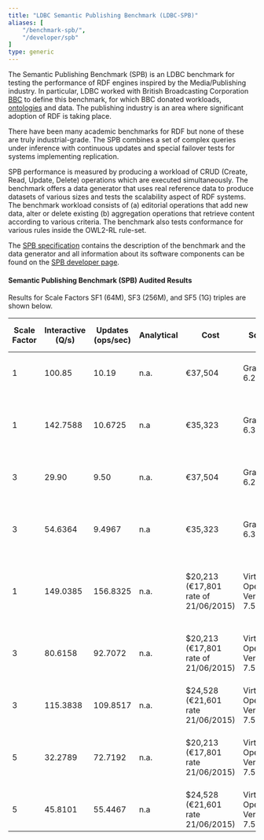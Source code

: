 ```yaml
---
title: "LDBC Semantic Publishing Benchmark (LDBC-SPB)"
aliases: [
    "/benchmark-spb/",
    "/developer/spb"
]
type: generic
---
```


The Semantic Publishing Benchmark (SPB) is an LDBC benchmark for testing the performance of RDF engines inspired by the Media/Publishing industry. In particular, LDBC worked with British Broadcasting Corporation [BBC](http://www.bbc.co.uk/blogs/internet/posts/Linked-Data-Connecting-together-the-BBCs-Online-Content) to define this benchmark, for which BBC donated workloads, [ontologies](https://github.com/ldbc/ldbc_spb_bm_2.0/tree/master/datasets_and_queries/ontologies) and data. The publishing industry is an area where significant adoption of RDF is taking place.

There have been many academic benchmarks for RDF but none of these are
truly industrial-grade. The SPB  combines a set of complex queries under
inference with continuous updates and special failover tests for systems
implementing replication.

SPB performance is measured by producing a workload of CRUD (Create,
Read, Update, Delete) operations which are executed simultaneously. The
benchmark offers a data generator that uses real reference data to
produce datasets of various sizes and tests the scalability aspect
of RDF systems. The benchmark workload consists of (a) editorial
operations that add new data, alter or delete existing (b) aggregation
operations that retrieve content according to various criteria. The
benchmark also tests conformance for various rules inside
the OWL2-RL rule-set.

The [SPB specification](https://github.com/ldbc/ldbc_spb_bm_2.0/blob/master/doc/LDBC_SPB_v2.0.docx?raw=true) contains the description of the benchmark and the data generator and all information about its software components can be found on the [SPB developer page](http://ldbcouncil.org/developer/spb).

#### Semantic Publishing Benchmark (SPB) Audited Results

Results for Scale Factors SF1 (64M), SF3 (256M), and SF5 (1G) triples are shown below.

| **Scale Factor** |**Interactive (Q/s)** |**Updates (ops/sec)** | **Analytical** | **Cost** | **Software** | **Hardware** | **Test Sponsor** | **Date** | **Full Disclosure Report**
|--|--|--|--|--|--|--|--|--|--
| 1 | 100.85 | 10.19  |	n.a. |	€37,504 |GraphDB EE 6.2 | Xeon1650v3 6-core 3.5Ghz 96GB RAM | [ONTOTEXT AD](http://www.ontotext.com/) | 2015/04/26 | [Full Disclosure Report](LDBC_SPB20_20150426_SF1_GraphDB-EE-6.2b.pdf)
| 1 | 142.7588 |10.6725 |n.a |€35,323  |GraphDB SE 6.3 alpha |CPU Intel Xeon E5-1650 v3 3.5Ghz,15MB L3 cache, s2011 |[ONTOTEXT AD](http://www.ontotext.com/) |2015/06/10  | [Full Disclosure Report](LDBC-SPB-64M-GraphDB-10062015.pdf)
| 3 | 29.90 | 9.50 | n.a. | €37,504 | GraphDB EE 6.2 | Xeon1650v3 6-core 3.5Ghz 96GB RAM | [ONTOTEXT AD](http://www.ontotext.com/) | 2015/04/26 | [Full Disclosure Report](LDBC_SPB20_20150426_SF3_GraphDB-EE-6.2b.pdf)
| 3 | 54.6364 | 9.4967 | n.a | €35,323 |GraphDB SE 6.3 alpha |CPU Intel Xeon E5-1650 v3 3.5Ghz,15MB L3 cache, s2011 |[ONTOTEXT AD](http://www.ontotext.com/) |2015/06/10  | [Full Disclosure Report](LDBC-SPB-256M-GraphDB-10062015.pdf)
|1 |149.0385 |156.8325 |n.a. |$20,213 (€17,801 rate of 21/06/2015) |Virtuoso Opensource Version 7.50.3213 |Intel Xeon E5-2630, 6x 2.30GHz, Sockel 2011, boxed, 192 GB RAM |[OpenLink Software](http://www.openlinksw.com/) |2015/06/09 | [Full Disclosure Report](LDBC-SPB-64M-Virtuoso-09062015.pdf) 
|3 | 80.6158 | 92.7072 | n.a. | $20,213 (€17,801 rate of 21/06/2015) |Virtuoso Opensource Version 7.50.3213 |Intel Xeon E5-2630, 6x 2.30GHz, Sockel 2011, boxed, 192 GB RAM |[OpenLink Software](http://www.openlinksw.com/) |2015/06/09 | [Full Disclosure Report](LDBC-SPB-256M-Virtuoso-09062015.pdf)
|3 | 115.3838 | 109.8517 | n.a. | $24,528 (€21,601 rate 21/06/2015) |Virtuoso Opensource Version 7.50.3213 |Amazon EC2, r3.8xlarge |[OpenLink Software](http://www.openlinksw.com/) |2015/06/09 | [Full Disclosure Report](LDBC-SPB-256M-Virtuoso-EC2-09062015.pdf)
|5 |32.2789 |72.7192 |n.a.  |$20,213 (€17,801 rate 21/06/2015) |Virtuoso Opensource Version 7.50.3213 |Intel Xeon E5-2630, 6x 2.30GHz, Sockel 2011, boxed, 192 GB RAM | [OpenLink Software](http://www.openlinksw.com/) | 2015/06/09 | [Full Disclosure Report](LDBC-SPB-1G-Virtuoso-09062015.pdf)
|5|45.8101 |55.4467 |n.a |$24,528 (€21,601 rate 21/06/2015) | Virtuoso Opensource Version 7.50.3213 |Amazon EC2, r3.8xlarge |[OpenLink Software](http://www.openlinksw.com/) |2015/06/10 | [Full Disclosure Report](LDBC-SPB-1G-Virtuoso-EC2-10062015.pdf)
